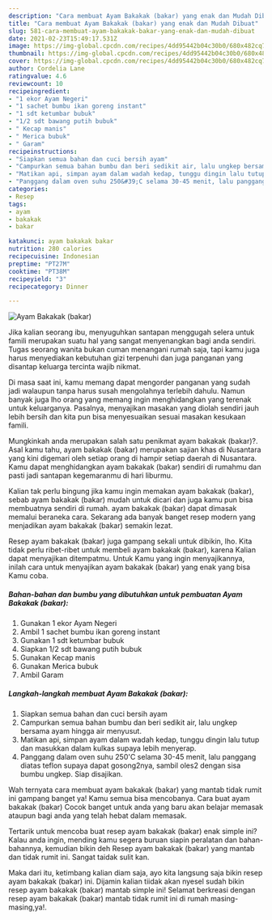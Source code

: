 ```yaml
---
description: "Cara membuat Ayam Bakakak (bakar) yang enak dan Mudah Dibuat"
title: "Cara membuat Ayam Bakakak (bakar) yang enak dan Mudah Dibuat"
slug: 581-cara-membuat-ayam-bakakak-bakar-yang-enak-dan-mudah-dibuat
date: 2021-02-23T15:49:17.531Z
image: https://img-global.cpcdn.com/recipes/4dd95442b04c30b0/680x482cq70/ayam-bakakak-bakar-foto-resep-utama.jpg
thumbnail: https://img-global.cpcdn.com/recipes/4dd95442b04c30b0/680x482cq70/ayam-bakakak-bakar-foto-resep-utama.jpg
cover: https://img-global.cpcdn.com/recipes/4dd95442b04c30b0/680x482cq70/ayam-bakakak-bakar-foto-resep-utama.jpg
author: Cordelia Lane
ratingvalue: 4.6
reviewcount: 10
recipeingredient:
- "1 ekor Ayam Negeri"
- "1 sachet bumbu ikan goreng instant"
- "1 sdt ketumbar bubuk"
- "1/2 sdt bawang putih bubuk"
- " Kecap manis"
- " Merica bubuk"
- " Garam"
recipeinstructions:
- "Siapkan semua bahan dan cuci bersih ayam"
- "Campurkan semua bahan bumbu dan beri sedikit air, lalu ungkep bersama ayam hingga air menyusut."
- "Matikan api, simpan ayam dalam wadah kedap, tunggu dingin lalu tutup dan masukkan dalam kulkas supaya lebih menyerap."
- "Panggang dalam oven suhu 250&#39;C selama 30-45 menit, lalu panggang diatas teflon supaya dapat gosong2nya, sambil oles2 dengan sisa bumbu ungkep. Siap disajikan."
categories:
- Resep
tags:
- ayam
- bakakak
- bakar

katakunci: ayam bakakak bakar 
nutrition: 280 calories
recipecuisine: Indonesian
preptime: "PT27M"
cooktime: "PT38M"
recipeyield: "3"
recipecategory: Dinner

---
```



![Ayam Bakakak (bakar)](https://img-global.cpcdn.com/recipes/4dd95442b04c30b0/680x482cq70/ayam-bakakak-bakar-foto-resep-utama.jpg)

Jika kalian seorang ibu, menyuguhkan santapan menggugah selera untuk famili merupakan suatu hal yang sangat menyenangkan bagi anda sendiri. Tugas seorang  wanita bukan cuman menangani rumah saja, tapi kamu juga harus menyediakan kebutuhan gizi terpenuhi dan juga panganan yang disantap keluarga tercinta wajib nikmat.

Di masa  saat ini, kamu memang dapat mengorder panganan yang sudah jadi walaupun tanpa harus susah mengolahnya terlebih dahulu. Namun banyak juga lho orang yang memang ingin menghidangkan yang terenak untuk keluarganya. Pasalnya, menyajikan masakan yang diolah sendiri jauh lebih bersih dan kita pun bisa menyesuaikan sesuai masakan kesukaan famili. 



Mungkinkah anda merupakan salah satu penikmat ayam bakakak (bakar)?. Asal kamu tahu, ayam bakakak (bakar) merupakan sajian khas di Nusantara yang kini digemari oleh setiap orang di hampir setiap daerah di Nusantara. Kamu dapat menghidangkan ayam bakakak (bakar) sendiri di rumahmu dan pasti jadi santapan kegemaranmu di hari liburmu.

Kalian tak perlu bingung jika kamu ingin memakan ayam bakakak (bakar), sebab ayam bakakak (bakar) mudah untuk dicari dan juga kamu pun bisa membuatnya sendiri di rumah. ayam bakakak (bakar) dapat dimasak memalui beraneka cara. Sekarang ada banyak banget resep modern yang menjadikan ayam bakakak (bakar) semakin lezat.

Resep ayam bakakak (bakar) juga gampang sekali untuk dibikin, lho. Kita tidak perlu ribet-ribet untuk membeli ayam bakakak (bakar), karena Kalian dapat menyajikan ditempatmu. Untuk Kamu yang ingin menyajikannya, inilah cara untuk menyajikan ayam bakakak (bakar) yang enak yang bisa Kamu coba.

<!--inarticleads1-->

##### Bahan-bahan dan bumbu yang dibutuhkan untuk pembuatan Ayam Bakakak (bakar):

1. Gunakan 1 ekor Ayam Negeri
1. Ambil 1 sachet bumbu ikan goreng instant
1. Gunakan 1 sdt ketumbar bubuk
1. Siapkan 1/2 sdt bawang putih bubuk
1. Gunakan  Kecap manis
1. Gunakan  Merica bubuk
1. Ambil  Garam




<!--inarticleads2-->

##### Langkah-langkah membuat Ayam Bakakak (bakar):

1. Siapkan semua bahan dan cuci bersih ayam
1. Campurkan semua bahan bumbu dan beri sedikit air, lalu ungkep bersama ayam hingga air menyusut.
1. Matikan api, simpan ayam dalam wadah kedap, tunggu dingin lalu tutup dan masukkan dalam kulkas supaya lebih menyerap.
1. Panggang dalam oven suhu 250&#39;C selama 30-45 menit, lalu panggang diatas teflon supaya dapat gosong2nya, sambil oles2 dengan sisa bumbu ungkep. Siap disajikan.




Wah ternyata cara membuat ayam bakakak (bakar) yang mantab tidak rumit ini gampang banget ya! Kamu semua bisa mencobanya. Cara buat ayam bakakak (bakar) Cocok banget untuk anda yang baru akan belajar memasak ataupun bagi anda yang telah hebat dalam memasak.

Tertarik untuk mencoba buat resep ayam bakakak (bakar) enak simple ini? Kalau anda ingin, mending kamu segera buruan siapin peralatan dan bahan-bahannya, kemudian bikin deh Resep ayam bakakak (bakar) yang mantab dan tidak rumit ini. Sangat taidak sulit kan. 

Maka dari itu, ketimbang kalian diam saja, ayo kita langsung saja bikin resep ayam bakakak (bakar) ini. Dijamin kalian tiidak akan nyesel sudah bikin resep ayam bakakak (bakar) mantab simple ini! Selamat berkreasi dengan resep ayam bakakak (bakar) mantab tidak rumit ini di rumah masing-masing,ya!.

